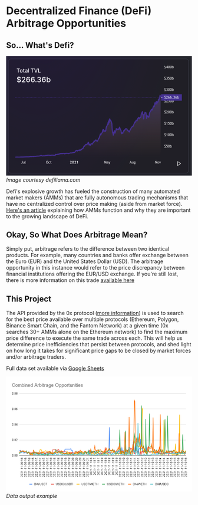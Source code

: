 # Decentralized Finance (DeFi) Arbitrage Opportunities

## So... What's Defi?

![DeFi TVL](/screenshots/DEFI_TVL.png)<br>*Image courtesy defillama.com*</br>

Defi's explosive growth has fueled the construction of many automated market makers (AMMs) that are fully autonomous trading mechanisms that have no centralized control over price making (aside from market force). [Here's an article](https://www.coindesk.com/learn/2021/08/20/what-is-an-automated-market-maker/#:~:text=An%20automated%20market%20maker%20%28AMM,how%20automated%20market%20makers%20work.) explaining how AMMs function and why they are important to the growing landscape of DeFi.

  ## Okay, So What Does Arbitrage Mean?
  Simply put, arbitrage refers to the difference between two identical products. For example, many countries and banks offer exchange between the Euro (EUR) and the United States Dollar (USD). The arbitrage opportunity in this instance would refer to the price discrepancy between financial institutions offering the EUR/USD exchange. If you're still lost, there is more information on this trade [available here](https://www.ig.com/uk/trading-strategies/arbitrage-trading-in-forex-explained-190621#Two-currency-arbitrage)

## This Project

The API provided by the 0x protocol ([more information](https://0x.org/docs/api)) is used to search for the best price available over multiple protocols (Ethereum, Polygon, Binance Smart Chain, and the Fantom Network) at a given time (0x searches 30+ AMMs alone on the Ethereum network) to find the maximum price difference to execute the same trade across each. This will help us determine price inefficiencies that persist between protocols, and shed light on how long it takes for significant price gaps to be closed by market forces and/or arbitrage traders.

Full data set available via [Google Sheets](https://docs.google.com/spreadsheets/d/1hUwgdLyBYbSbduUKBS9PH-Q3_7TY6ty3VAF3GcC20XI/edit?usp=sharing)

![Graph](/screenshots/Combined_Arbs.png "Click the link above for data set")<br>*Data output example*</br> 